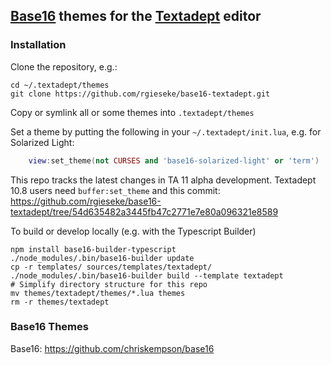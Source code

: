 ## [Base16](http://chriskempson.com/projects/base16/) themes for the [Textadept](http://foicica.com/textadept/) editor

### Installation

Clone the repository, e.g.:

    cd ~/.textadept/themes
    git clone https://github.com/rgieseke/base16-textadept.git

Copy or symlink all or some themes into `.textadept/themes`

Set a theme by putting the following in your `~/.textadept/init.lua`, e.g. for
Solarized Light:

```lua
    view:set_theme(not CURSES and 'base16-solarized-light' or 'term')
```

This repo tracks the latest changes in TA 11 alpha development.
Textadept 10.8 users need `buffer:set_theme` and this commit: https://github.com/rgieseke/base16-textadept/tree/54d635482a3445fb47c2771e7e80a096321e8589


To build or develop locally (e.g. with the Typescript Builder)
```shell
npm install base16-builder-typescript
./node_modules/.bin/base16-builder update
cp -r templates/ sources/templates/textadept/
./node_modules/.bin/base16-builder build --template textadept
# Simplify directory structure for this repo
mv themes/textadept/themes/*.lua themes
rm -r themes/textadept
```

### Base16 Themes

Base16: <https://github.com/chriskempson/base16>
